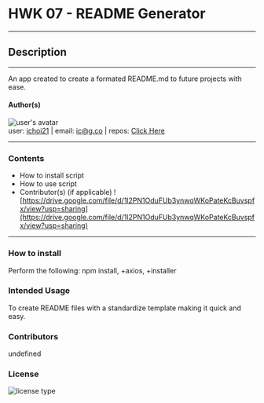 # HWK 07 - README Generator

---

## Description

---

An app created to create a formated README.md to future projects with ease.

#### Author(s)

![user's avatar](https://avatars3.githubusercontent.com/u/58826890?v=4)<br>
user: [ichoi21](https://github.com/ichoi21) | email: ic@g.co | repos: [Click Here](https://github.com/ichoi21?tab=repositories)

---

### Contents

- How to install script
- How to use script
- Contributor(s) (if applicable)
  ![https://drive.google.com/file/d/1l2PN1OduFUb3ynwqWKoPateKcBuvspfx/view?usp=sharing](https://drive.google.com/file/d/1l2PN1OduFUb3ynwqWKoPateKcBuvspfx/view?usp=sharing)

---

### How to install

Perform the following: npm install, +axios, +installer

### Intended Usage

To create README files with a standardize template making it quick and easy.

### Contributors

undefined

### License

![license type](https://img.shields.io/badge/LicenseUsed-None-blue)
